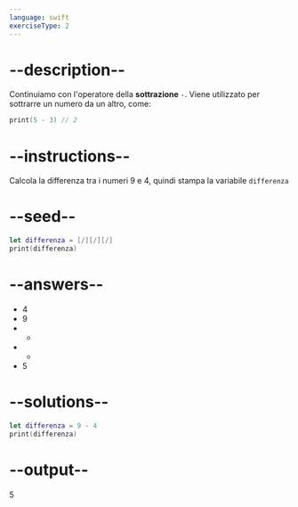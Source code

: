 ```yaml
---
language: swift
exerciseType: 2
---
```


# --description--

Continuiamo con l'operatore della **sottrazione** `-`.
Viene utilizzato per sottrarre un numero da un altro, come:
```swift
print(5 - 3) // 2
```

# --instructions--

Calcola la differenza tra i numeri 9 e 4, quindi stampa la variabile `differenza`

# --seed--

```swift
let differenza = [/][/][/]
print(differenza)
```

# --answers--

- 4
- 9
-  + 
-  - 
- 5

# --solutions--

```swift
let differenza = 9 - 4
print(differenza)
```

# --output--

5
